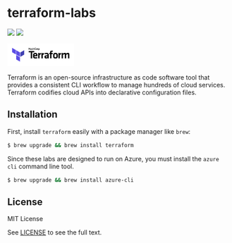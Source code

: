 # terraform-labs

![](https://img.shields.io/badge/terraform-v1.0.6-blueviolet?logo=terraform)
![](https://img.shields.io/badge/provider-azure-blue?logo=microsoftazure)

<img src="images/terraform_logo.png" width="30%" />

Terraform is an open-source infrastructure as code software tool that provides a consistent CLI workflow to manage hundreds of cloud services. Terraform codifies cloud APIs into declarative configuration files.

## Installation

First, install `terraform` easily with a package manager like `brew`: 

```sh
$ brew upgrade && brew install terraform
```

Since these labs are designed to run on Azure, you must install the `azure cli` command line tool.

```sh
$ brew upgrade && brew install azure-cli
```

## License

MIT License

See [LICENSE](https://github.com/aramirol/terraform-labs/blob/main/LICENSE) to see the full text.

